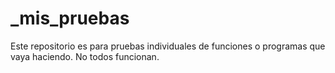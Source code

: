 # _mis_pruebas
Este repositorio es para pruebas individuales de funciones o programas que vaya haciendo. No todos funcionan.
